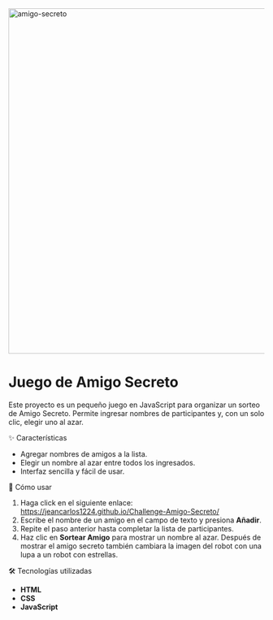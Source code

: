 <img width="1266" height="680" alt="amigo-secreto" src="https://github.com/user-attachments/assets/fff3f09d-a7ad-4fce-907c-222efd3ef655" />

# Juego de Amigo Secreto

Este proyecto es un pequeño juego en JavaScript para organizar un sorteo de Amigo Secreto.
Permite ingresar nombres de participantes y, con un solo clic, elegir uno al azar.

✨ Características

* Agregar nombres de amigos a la lista.
* Elegir un nombre al azar entre todos los ingresados.
* Interfaz sencilla y fácil de usar.

🚀 Cómo usar

1. Haga click en el siguiente enlace: https://jeancarlos1224.github.io/Challenge-Amigo-Secreto/
2. Escribe el nombre de un amigo en el campo de texto y presiona **Añadir**.
3. Repite el paso anterior hasta completar la lista de participantes.
4. Haz clic en **Sortear Amigo** para mostrar un nombre al azar. Después de mostrar el amigo secreto también cambiara la imagen del robot con una lupa a un robot con estrellas.

🛠 Tecnologías utilizadas

* **HTML**
* **CSS**
* **JavaScript**
